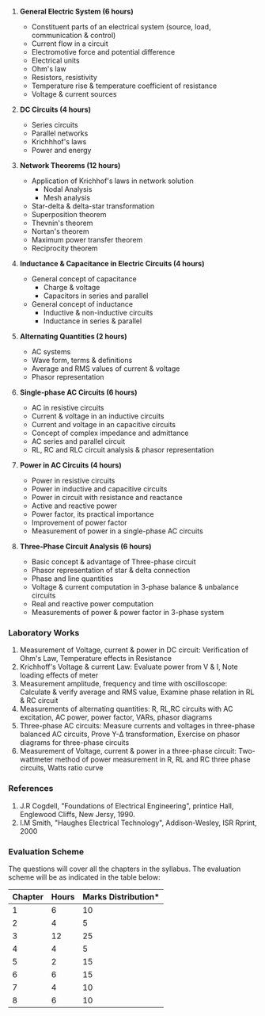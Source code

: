 1. **General Electric System (6 hours)**
    - Constituent parts of an electrical system (source, load, communication & control)
    - Current flow in a circuit
    - Electromotive force and potential difference
    - Electrical units
    - Ohm's law
    - Resistors, resistivity
    - Temperature rise & temperature coefficient of resistance
    - Voltage & current sources

2. **DC Circuits (4 hours)**
    - Series circuits
    - Parallel networks
    - Krichhhof's laws
    - Power and energy

3. **Network Theorems (12 hours)**
    - Application of Krichhof's laws in network solution
        - Nodal Analysis
        - Mesh analysis
    - Star-delta & delta-star transformation
    - Superposition theorem
    - Thevnin's theorem
    - Nortan's theorem
    - Maximum power transfer theorem
    - Reciprocity theorem

4. **Inductance & Capacitance in Electric Circuits (4 hours)**
    - General concept of capacitance
        - Charge & voltage
        - Capacitors in series and parallel
    - General concept of inductance
        - Inductive & non-inductive circuits
        - Inductance in series & parallel

5. **Alternating Quantities (2 hours)**
    - AC systems
    - Wave form, terms & definitions
    - Average and RMS values of current & voltage
    - Phasor representation

6. **Single-phase AC Circuits (6 hours)**
    - AC in resistive circuits
    - Current & voltage in an inductive circuits
    - Current and voltage in an capacitive circuits
    - Concept of complex impedance and admittance
    - AC series and parallel circuit
    - RL, RC and RLC circuit analysis & phasor representation

7. **Power in AC Circuits (4 hours)**
    - Power in resistive circuits
    - Power in inductive and capacitive circuits
    - Power in circuit with resistance and reactance
    - Active and reactive power
    - Power factor, its practical importance
    - Improvement of power factor
    - Measurement of power in a single-phase AC circuits

8. **Three-Phase Circuit Analysis (6 hours)**
    - Basic concept & advantage of Three-phase circuit
    - Phasor representation of star & delta connection
    - Phase and line quantities
    - Voltage & current computation in 3-phase balance & unbalance circuits
    - Real and reactive power computation
    - Measurements of power & power factor in 3-phase system

### Laboratory Works

1. Measurement of Voltage, current & power in DC circuit: Verification of Ohm's Law, Temperature effects in Resistance
2. Krichhoff's Voltage & current Law: Evaluate power from V & I, Note loading effects of meter
3. Measurement amplitude, frequency and time with oscilloscope: Calculate & verify average and RMS value, Examine phase relation in RL & RC circuit
4. Measurements of alternating quantities: R, RL,RC circuits with AC excitation, AC power, power factor, VARs, phasor diagrams
5. Three-phase AC circuits: Measure currents and voltages in three-phase balanced AC circuits, Prove Y-∆ transformation, Exercise on phasor diagrams for three-phase circuits
6. Measurement of Voltage, current & power in a three-phase circuit: Two-wattmeter method of power measurement in R, RL and RC three phase circuits, Watts ratio curve

### References

1. J.R Cogdell, "Foundations of Electrical Engineering", printice Hall, Englewood Cliffs, New Jersy, 1990.
2. I.M Smith, "Haughes Electrical Technology", Addison-Wesley, ISR Rprint, 2000

### Evaluation Scheme

The questions will cover all the chapters in the syllabus. The evaluation scheme will be as indicated in the table below:

| Chapter | Hours | Marks Distribution* |
| ------- | ----- | ------------------- |
| 1       | 6     | 10                  |
| 2       | 4     | 5                   |
| 3       | 12    | 25                  |
| 4       | 4     | 5                   |
| 5       | 2     | 15                  |
| 6       | 6     | 15                  |
| 7       | 4     | 10                  |
| 8       | 6     | 10                  |


